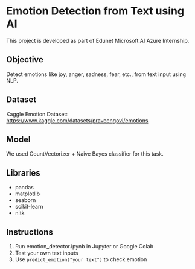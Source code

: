 # Emotion Detection from Text using AI

This project is developed as part of Edunet Microsoft AI Azure Internship.

## Objective
Detect emotions like joy, anger, sadness, fear, etc., from text input using NLP.

## Dataset
Kaggle Emotion Dataset: https://www.kaggle.com/datasets/praveengovi/emotions

## Model
We used CountVectorizer + Naive Bayes classifier for this task.

## Libraries
- pandas
- matplotlib
- seaborn
- scikit-learn
- nltk

## Instructions
1. Run emotion_detector.ipynb in Jupyter or Google Colab
2. Test your own text inputs
3. Use `predict_emotion("your text")` to check emotion
